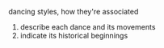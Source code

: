 dancing styles, how they're associated

1. describe each dance and its movements
2. indicate its historical beginnings

